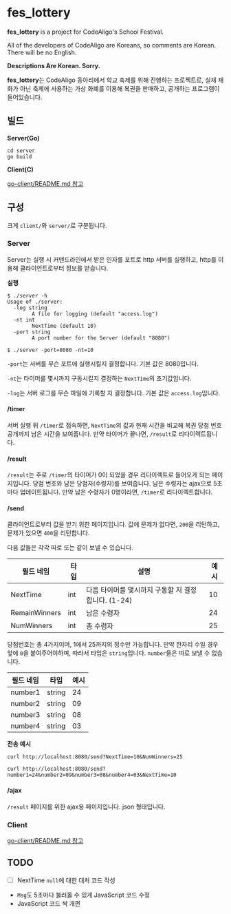 # fes_lottery

**fes_lottery** is a project for CodeAligo's School Festival.

All of the developers of CodeAligo are Koreans, so comments are Korean.
There will be no English.

**Descriptions Are Korean. Sorry.**

**fes_lottery**는 CodeAligo 동아리에서 학교 축제를 위해 진행하는 프로젝트로, 실재 재화가 아닌 축제에 사용하는 가상 화폐를 이용해 복권을 판매하고, 공개하는 프로그램이 들어있습니다.


## 빌드 

**Server(Go)**

```shell
cd server
go build
```

**Client(C)**

[go-client/README.md 참고](go-client/README.md)

## 구성
크게 `client/`와 `server/`로 구분됩니다.

### Server

Server는 실행 시 커맨드라인에서 받은 인자를 포트로 http 서버를 실행하고, http를 이용해 클라이언트로부터 정보를 받습니다.

**실행**
```shell
$ ./server -h
Usage of ./server:
  -log string
    	A file for logging (default "access.log")
  -nt int
    	NextTime (default 10)
  -port string
    	A port number for the Server (default "8080")
```

```shell
$ ./server -port=8080 -nt=10
```

`-port`는 서버를 무슨 포트에 실행시킬지 결정합니다. 기본 값은 8080입니다.

`-nt`는 타이머를 몇시까지 구동시킬지 결정하는 `NextTime`의 초기값입니다.

`-log`는 서버 로그를 무슨 파일에 기록할 지 결정합니다. 기본 값은 `access.log`입니다.

#### /timer

서버 실행 뒤 `/timer`로 접속하면, `NextTime`의 값과 현재 시간을 비교해 복권 당첨 번호 공개까지 남은 시간을 보여줍니다. 만약 타이머가 끝나면,
`/result`로 리다이렉트됩니다.

#### /result

`/result`는 주로 `/timer`의 타이머가 0이 되었을 경우 리다이렉트로 들어오게 되는 페이지입니다. 당첨 번호와 남은 당첨자(수령자)를 보여줍니다. 남은 수령자는 ajax으로 5초마다 업데이트됩니다. 만약 남은 수령자가 0명이라면, `/timer`로 리다이렉트합니다.

#### /send

클라이언트로부터 값을 받기 위한 페이지입니다. 값에 문제가 없다면, `200`을 리턴하고, 문제가 있으면 `400`을 리턴합니다.

다음 값들은 각각 따로 또는 같이 보낼 수 있습니다.

필드 네임 | 타입 | 설명 | 예시
--- | --- | --- | ---
NextTime | int | 다음 타이머를 몇시까지 구동할 지 결정합니다. (1-24) | 10
RemainWinners | int | 남은 수령자 | 24
NumWinners | int | 총 수령자 | 25

당첨번호는 총 4가지이며, 1에서 25까지의 정수만 가능합니다. 만약 한자리 수일 경우 앞에 `0`을 붙여주어야하며, 따라서 타입은 `string`입니다.
`number`들은 따로 보낼 수 없습니다.

필드 네임 | 타입 | 예시
--- | --- | ---
number1 | string | 24
number2 | string | 09
number3 | string | 08
number4 | string | 03

**전송 예시**
```shell
curl http://localhost:8080/send?NextTime=10&NumWinners=25
```
```shell
curl http://localhost:8080/send?number1=24&number2=09&number3=08&number4=03&NextTime=10
```

#### /ajax

`/result` 페이지를 위한 ajax용 페이지입니다. json 형태입니다.

### Client

[go-client/README.md 참고](go-client/README.md)


## TODO

 - [ ] NextTime `null`에 대한 대처 코드 작성
 - `Msg`도 5초마다 불러올 수 있게 JavaScript 코드 수정
 - JavaScript 코드 싹 개편
